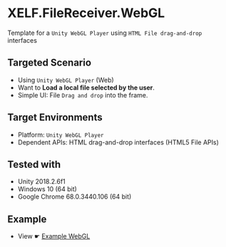 # XELF.FileReceiver.WebGL
Template for a `Unity WebGL Player` using `HTML File drag-and-drop` interfaces

## Targeted Scenario

* Using `Unity WebGL Player` (Web)
* Want to **Load a local file selected by the user**.
* Simple UI: File `Drag and drop` into the frame.

## Target Environments

* Platform: `Unity WebGL Player`
* Dependent APIs: HTML drag-and-drop interfaces (HTML5 File APIs)

## Tested with

* Unity 2018.2.6f1
* Windows 10 (64 bit)
* Google Chrome 68.0.3440.106 (64 bit)

## Example

* View ☛ [Example WebGL](xelfia.github.io/XELF.FileReceiver.WebGL)

